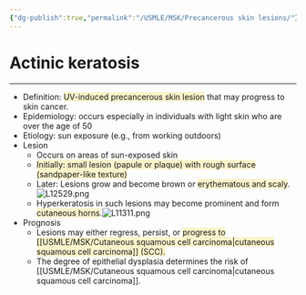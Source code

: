 ```yaml
---
{"dg-publish":true,"permalink":"/USMLE/MSK/Precancerous skin lesions/"}
---
```


# Actinic keratosis
---
- Definition: <span style="background:rgba(240, 200, 0, 0.2)">UV-induced precancerous skin lesion</span> that may progress to skin cancer.
- Epidemiology: occurs especially in individuals with light skin who are over the age of 50
- Etiology: sun exposure (e.g., from working outdoors)
- Lesion
	- Occurs on areas of sun-exposed skin 
	- <span style="background:rgba(240, 200, 0, 0.2)">Initially: small lesion (papule or plaque) with rough surface (sandpaper-like texture)</span>
	- Later: Lesions grow and become brown or <span style="background:rgba(240, 200, 0, 0.2)">erythematous and scaly</span>.![L12529.png](/img/user/appendix/L12529.png)
	- Hyperkeratosis in such lesions may become prominent and form <span style="background:rgba(240, 200, 0, 0.2)">cutaneous horns</span>.![L11311.png](/img/user/appendix/L11311.png)
- Prognosis
	- Lesions may either regress, persist, or <span style="background:rgba(240, 200, 0, 0.2)">progress to [[USMLE/MSK/Cutaneous squamous cell carcinoma\|cutaneous squamous cell carcinoma]] (SCC). </span>
	- The degree of epithelial dysplasia determines the risk of [[USMLE/MSK/Cutaneous squamous cell carcinoma\|cutaneous squamous cell carcinoma]].
